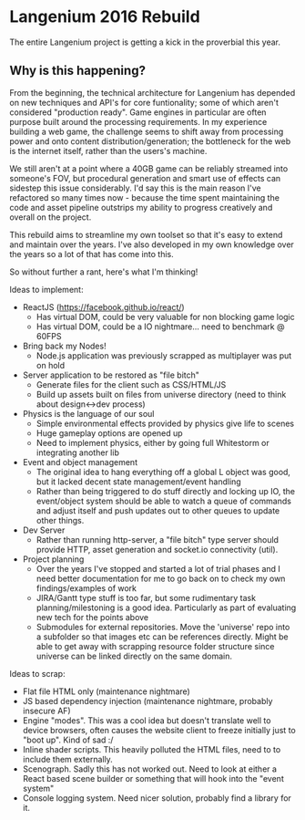 # Langenium 2016 Rebuild 

The entire Langenium project is getting a kick in the proverbial this year.

## Why is this happening?

From the beginning, the technical architecture for Langenium has depended on new techniques and API's for core funtionality; some of which aren't considered "production ready". Game engines in particular are often purpose built around the processing requirements. In my experience building a web game, the challenge seems to shift away from processing power and onto content distribution/generation; the bottleneck for the web is the internet itself, rather than the users's machine.

We still aren't at a point where a 40GB game can be reliably streamed into someone's FOV, but procedural generation and smart use of effects can sidestep this issue considerably. I'd say this is the main reason I've refactored so many times now - because the time spent maintaining the code and asset pipeline outstrips my ability to progress creatively and overall on the project.

This rebuild aims to streamline my own toolset so that it's easy to extend and maintain over the years. I've also developed in my own knowledge over the years so a lot of that has come into this.

So without further a rant, here's what I'm thinking!

Ideas to implement:
- ReactJS (https://facebook.github.io/react/)
  - Has virtual DOM, could be very valuable for non blocking game logic
  - Has virtual DOM, could be a IO nightmare... need to benchmark @ 60FPS
- Bring back my Nodes!
  - Node.js application was previously scrapped as multiplayer was put on hold
- Server application to be restored as "file bitch"
  - Generate files for the client such as CSS/HTML/JS
  - Build up assets built on files from universe directory (need to think about design<->dev process)
- Physics is the language of our soul
  - Simple environmental effects provided by physics give life to scenes
  - Huge gameplay options are opened up
  - Need to implement physics, either by going full Whitestorm or integrating another lib
- Event and object management
  - The original idea to hang everything off a global L object was good, but it lacked decent state management/event handling
  - Rather than being triggered to do stuff directly and locking up IO, the event/object system should be able to watch a queue of commands and adjust itself and push updates out to other queues to update other things.
- Dev Server
  - Rather than running http-server, a "file bitch" type server should provide HTTP, asset generation and socket.io connectivity (util).
- Project planning
  - Over the years I've stopped and started a lot of trial phases and I need better documentation for me to go back on to check my own findings/examples of work
  - JIRA/Gantt type stuff is too far, but some rudimentary task planning/milestoning is a good idea. Particularly as part of evaluating new tech for the points above
  - Submodules for external repositories. Move the 'universe' repo into a subfolder so that images etc can be references directly. Might be able to get away with scrapping resource folder structure since universe can be linked directly on the same domain.


Ideas to scrap:
- Flat file HTML only (maintenance nightmare)
- JS based dependency injection (maintenance nightmare, probably insecure AF)
- Engine "modes". This was a cool idea but doesn't translate well to device browsers, often causes the website client to freeze initially just to "boot up". Kind of sad :/
- Inline shader scripts. This heavily polluted the HTML files, need to to include them externally.
- Scenograph. Sadly this has not worked out. Need to look at either a React based scene builder or something that will hook into the "event system"
- Console logging system. Need nicer solution, probably find a library for it.
